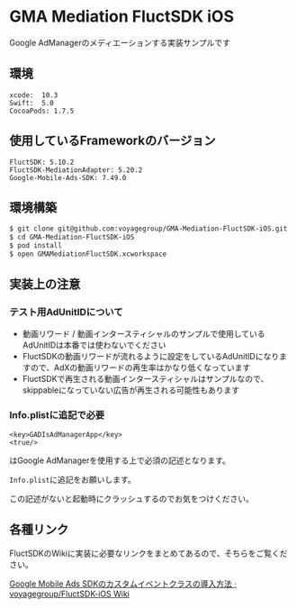 # GMA Mediation FluctSDK iOS

Google AdManagerのメディエーションする実装サンプルです

## 環境

```
xcode:  10.3
Swift:  5.0
CocoaPods: 1.7.5  
```

## 使用しているFrameworkのバージョン

```
FluctSDK: 5.10.2
FluctSDK-MediationAdapter: 5.20.2
Google-Mobile-Ads-SDK: 7.49.0
```

## 環境構築

```sh
$ git clone git@github.com:voyagegroup/GMA-Mediation-FluctSDK-iOS.git
$ cd GMA-Mediation-FluctSDK-iOS
$ pod install
$ open GMAMediationFluctSDK.xcworkspace
```

## 実装上の注意

### テスト用AdUnitIDについて

- 動画リワード / 動画インタースティシャルのサンプルで使用しているAdUnitIDは本番では使わないでください
- FluctSDKの動画リワードが流れるように設定をしているAdUnitIDになりますので、AdXの動画リワードの再生率はかなり低くなっています
- FluctSDKで再生される動画インタースティシャルはサンプルなので、skippableになっていない広告が再生される可能性もあります

### Info.plistに追記で必要

```
<key>GADIsAdManagerApp</key>
<true/>
```

はGoogle AdManagerを使用する上で必須の記述となります。

`Info.plist`に追記をお願いします。

この記述がないと起動時にクラッシュするのでお気をつけください。

## 各種リンク

FluctSDKのWikiに実装に必要なリンクをまとめてあるので、そちらをご覧ください。

[Google Mobile Ads SDKのカスタムイベントクラスの導入方法 · voyagegroup/FluctSDK-iOS Wiki](https://github.com/voyagegroup/FluctSDK-iOS/wiki/Google-Mobile-Ads-SDK%E3%81%AE%E3%82%AB%E3%82%B9%E3%82%BF%E3%83%A0%E3%82%A4%E3%83%99%E3%83%B3%E3%83%88%E3%82%AF%E3%83%A9%E3%82%B9%E3%81%AE%E5%B0%8E%E5%85%A5%E6%96%B9%E6%B3%95)

